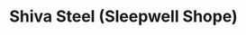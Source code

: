 ---
title: "Shiva Steel (Sleepwell Shope)"
url: /islampur/shiva-steel-sleepwell-shope/
shop: bed
---